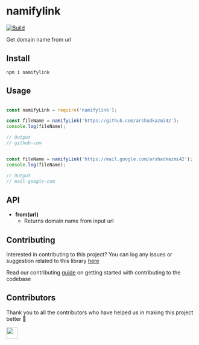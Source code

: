 # namifylink

[![Build](https://img.shields.io/travis/com/arshadkazmi42/namifylink.svg)](https://travis-ci.com/arshadkazmi42/namifylink/)

Get domain name from url

## Install

```
npm i namifylink
```

## Usage

```javascript

const namifyLink = require('namifylink');

const fileName = namifyLink('https://github.com/arshadkazmi42');
console.log(fileName);

// Output
// github-com


const fileName = namifyLink('https://mail.google.com/arshadkazmi42');
console.log(fileName);

// Output
// mail-google-com

```

## API

- **from(url)**
  - Returns domain name from input url

## Contributing

Interested in contributing to this project?
You can log any issues or suggestion related to this library [here](https://github.com/arshadkazmi42/namifylink/issues/new)

Read our contributing [guide](CONTRIBUTING.md) on getting started with contributing to the codebase

## Contributors

Thank you to all the contributors who have helped us in making this project better :raised_hands:

<a href="https://github.com/arshadkazmi42"><img src="https://github.com/arshadkazmi42.png" width="30" /></a>
